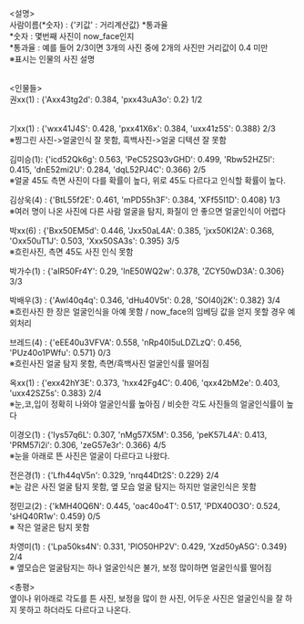 <설명><br/>
사람이름(*숫자) : {'키값' : 거리계산값} *통과율 <br/>
*숫자 : 몇번째 사진이 now_face인지<br/>
*통과율 : 예를 들어 2/3이면 3개의 사진 중에 2개의 사진만 거리값이 0.4 미만<br/>
※표시는 인물의 사진 설명<br/><br/>

<인물들><br/>
권xx(1) : {'Axx43tg2d': 0.384, 'pxx43uA3o': 0.2} 1/2<br/><br/>

기xx(1) : {'wxx41J4S': 0.428, 'pxx41X6x': 0.384, 'uxx41z5S': 0.388} 2/3<br/>
※찡그린 사진->얼굴인식 잘 못함, 흑백사진->얼굴 디텍션 잘 못함<br/>

김미승(1):  {'icd52Qk6g': 0.563, 'PeC52SQ3vGHD': 0.499, 'Rbw52HZ5l': 0.415, 'dnE52mi2U': 0.284, 'dqL52PJ4C': 0.366} 2/5<br/>
※얼굴 45도 측면 사진이 다를 확률이 높다, 위로 45도 다르다고 인식할 확률이 높다.<br/>

김상욱(4) : {'BtL55f2E': 0.461, 'mPD55h3F': 0.384, 'XFf55I1D': 0.408} 1/3<br/>
※여러 명이 나온 사진에 다른 사람 얼굴을 탐지, 화질이 안 좋으면 얼굴인식이 어렵다<br/>

박xx(6) :  {'Bxx50EM5d': 0.446, 'Jxx50aL4A': 0.385, 'jxx50KI2A': 0.368, 'Oxx50uT1J': 0.503, 'Xxx50SA3s': 0.395} 3/5<br/>
※흐린사진, 측면 45도 사진 인식 못함<br/>

박가수(1) : {'aIR50Fr4Y': 0.29, 'lnE50WQ2w': 0.378, 'ZCY50wD3A': 0.306} 3/3<br/>

박배우(3) : {'Awl40q4q': 0.346, 'dHu40V5t': 0.28, 'SOl40j2K': 0.382} 3/4<br/>
※흐린사진 한 장은 얼굴인식을 아예 못함 / now_face의 임베딩 값을 얻지 못할 경우 예외처리<br/>

브레드(4) : {'eEE40u3VFVA': 0.558, 'nRp40I5uLDZLzQ': 0.456, 'PUz40o1PWfu': 0.571} 0/3 <br/>
※흐린사진 얼굴 탐지 못함, 측면/흑백사진 얼굴인식률 떨어짐<br/>

옥xx(1) : {'exx42hY3E': 0.373, 'hxx42Fg4C': 0.406, 'qxx42bM2e': 0.403, 'uxx42SZ5s': 0.383} 2/4 <br/>
※눈,코,입이 정확히 나와야 얼굴인식률 높아짐 / 비슷한 각도 사진들의 얼굴인식률이 높다<br/>

이경오(1) : {'Iys57q6L': 0.307, 'nMg57X5M': 0.356, 'peK57L4A': 0.413, 'PRM57i2i': 0.306, 'zeG57e3r': 0.366} 4/5<br/>
※눈을 아래로 뜬 사진은 얼굴이 다르다고 나왔다.<br/>

전은경(1) : {'Lfh44qV5n': 0.329, 'nrq44Dt2S': 0.229} 2/4<br/>
※눈 감은 사진 얼굴 탐지 못함, 옆 모습 얼굴 탐지는 하지만 얼굴인식은 못함<br/>

정민교(2) : {'kMH40Q6N': 0.445, 'oac40o4T': 0.517, 'PDX40O3O': 0.524, 'sHQ40R1w': 0.459} 0/5<br/>
※ 작은 얼굴은 탐지 못함<br/>

차영미(1) : {'Lpa50ks4N': 0.331, 'PlO50HP2V': 0.429, 'Xzd50yA5G': 0.349} 2/4<br/>
※ 옆모습은 얼굴탐지는 하나 얼굴인식은 불가, 보정 많이하면 얼굴인식률 떨어짐<br/>

<총평><br/>
옆이나 위아래로 각도를 튼 사진, 보정을 많이 한 사진, 어두운 사진은 얼굴인식을 잘 하지 못하고 하더라도 다르다고 나온다.<br/>
